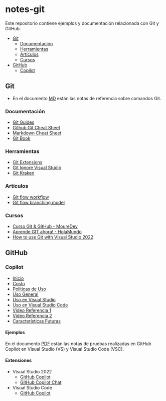 # notes-git

Este repositorio contiene ejemplos y documentación relacionada con Git y GitHub.

- [Git](#git)
  - [Documentación](#documentación)
  - [Herramientas](#herramientas)
  - [Artículos](#artículos)
  - [Cursos](#cursos)
- [GitHub](#github)
  - [Copilot](#copilot)

## Git

- En el documento [MD](https://github.com/luiscasalas16/notes-git/blob/main/notes-git.md) están las notas de referencia sobre comandos Git.

### Documentación

- [Git Guides](https://github.com/git-guides)
- [Github Git Cheat Sheet](https://training.github.com/downloads/github-git-cheat-sheet)
- [Markdown Cheat Sheet](https://www.markdownguide.org/cheat-sheet)
- [Git Book](https://goalkicker.com/GitBook)

### Herramientas

- [Git Extensions](https://gitextensions.github.io/)
- [Git Ignore Visual Studio](https://github.com/github/gitignore/blob/main/VisualStudio.gitignore)
- [Git Kraken](https://www.gitkraken.com/git-client)

### Artículos

- [Git flow workflow](https://www.gitkraken.com/learn/git/git-flow)
- [Git flow branching model](https://nvie.com/posts/a-successful-git-branching-model)

### Cursos

- [Curso Git & GitHub - MoureDev](https://github.com/mouredev/hello-git)
- [Aprende GIT ahora! - HolaMundo](https://www.youtube.com/watch?v=VdGzPZ31ts8)
- [How to use Git with Visual Studio 2022](https://www.youtube.com/watch?v=8zSVvTQXSIc)

## GitHub

### Copilot

- [Inicio](https://docs.github.com/en/copilot/quickstart)
- [Costo](https://github.com/features/copilot/plans)
- [Políticas de Uso](https://resources.github.com/copilot-trust-center/)
- [Uso General](https://docs.github.com/en/copilot)
- [Uso en Visual Studio](https://learn.microsoft.com/en-us/visualstudio/ide/ai-assisted-development-visual-studio)
- [Uso en Visual Studio Code](https://code.visualstudio.com/docs/editor/github-copilot)
- [Video Referencia 1](https://www.youtube.com/watch?v=aN9srN3huG0)
- [Video Referencia 2](https://www.youtube.com/watch?v=jsHAyBmFZlo)
- [Características Futuras](https://githubnext.com/)

#### Ejemplos

En el documento [PDF](notes-github-copilot.pdf) están las notas de pruebas realizadas en GitHub Copilot en Visual Studio (VS) y Visual Studio Code (VSC).

#### Extensiones

- Visual Studio 2022
  - [GitHub Copilot](https://marketplace.visualstudio.com/items?itemName=GitHub.copilotvs)
  - [GitHub Copilot Chat](https://marketplace.visualstudio.com/items?itemName=VisualStudioExptTeam.VSGitHubCopilot)
- Visual Studio Code
  - [GitHub Copilot](https://marketplace.visualstudio.com/items?itemName=GitHub.copilot)
